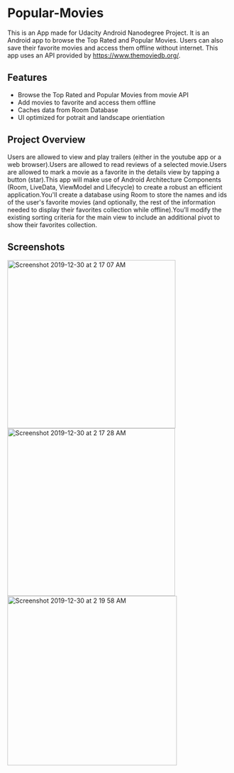 # Popular-Movies
This is an App made for Udacity Android Nanodegree Project. It is an Android app to browse the Top Rated and Popular Movies. Users can also save their favorite movies and access them offline without internet. This app uses an API provided by https://www.themoviedb.org/. 

## Features
<ul>
<li>Browse the Top Rated and Popular Movies from movie API
</li>
<li>Add movies to favorite and access them offline
</li>
<li>Caches data from Room Database 
</li>
<li>UI optimized for potrait and landscape orientiation
</li>
</ul>

## Project Overview
Users are allowed to view and play trailers (either in the youtube app or a web browser).Users are allowed to read reviews of a selected movie.Users are allowed to mark a movie as a favorite in the details view by tapping a button (star).This app will make use of Android Architecture Components (Room, LiveData, ViewModel and Lifecycle) to create a robust an efficient application.You'll create a database using Room to store the names and ids of the user's favorite movies (and optionally, the rest of the information needed to display their favorites collection while offline).You’ll modify the existing sorting criteria for the main view to include an additional pivot to show their favorites collection.

## Screenshots
<img width="379" alt="Screenshot 2019-12-30 at 2 17 07 AM" src="https://user-images.githubusercontent.com/43384060/71561856-b2c0ad00-2aaa-11ea-9649-4bea07b54755.png">

<img width="378" alt="Screenshot 2019-12-30 at 2 17 28 AM" src="https://user-images.githubusercontent.com/43384060/71561857-b48a7080-2aaa-11ea-9e2a-7025384f3a6d.png">
<img width="382" alt="Screenshot 2019-12-30 at 2 19 58 AM" src="https://user-images.githubusercontent.com/43384060/71561873-ea2f5980-2aaa-11ea-9854-9a3d0a43e75f.png">
